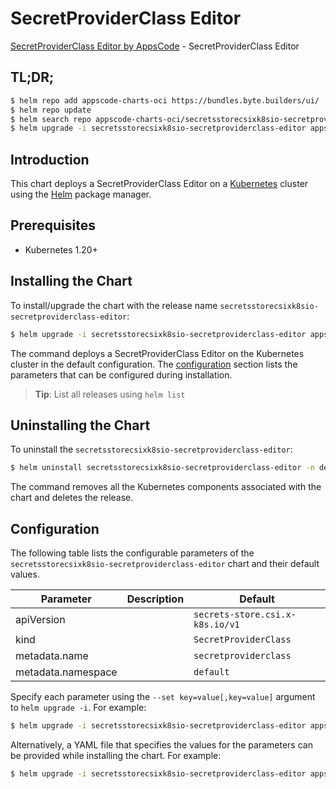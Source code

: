 # SecretProviderClass Editor

[SecretProviderClass Editor by AppsCode](https://appscode.com) - SecretProviderClass Editor

## TL;DR;

```bash
$ helm repo add appscode-charts-oci https://bundles.byte.builders/ui/
$ helm repo update
$ helm search repo appscode-charts-oci/secretsstorecsixk8sio-secretproviderclass-editor --version=v0.14.0
$ helm upgrade -i secretsstorecsixk8sio-secretproviderclass-editor appscode-charts-oci/secretsstorecsixk8sio-secretproviderclass-editor -n default --create-namespace --version=v0.14.0
```

## Introduction

This chart deploys a SecretProviderClass Editor on a [Kubernetes](http://kubernetes.io) cluster using the [Helm](https://helm.sh) package manager.

## Prerequisites

- Kubernetes 1.20+

## Installing the Chart

To install/upgrade the chart with the release name `secretsstorecsixk8sio-secretproviderclass-editor`:

```bash
$ helm upgrade -i secretsstorecsixk8sio-secretproviderclass-editor appscode-charts-oci/secretsstorecsixk8sio-secretproviderclass-editor -n default --create-namespace --version=v0.14.0
```

The command deploys a SecretProviderClass Editor on the Kubernetes cluster in the default configuration. The [configuration](#configuration) section lists the parameters that can be configured during installation.

> **Tip**: List all releases using `helm list`

## Uninstalling the Chart

To uninstall the `secretsstorecsixk8sio-secretproviderclass-editor`:

```bash
$ helm uninstall secretsstorecsixk8sio-secretproviderclass-editor -n default
```

The command removes all the Kubernetes components associated with the chart and deletes the release.

## Configuration

The following table lists the configurable parameters of the `secretsstorecsixk8sio-secretproviderclass-editor` chart and their default values.

|     Parameter      | Description |                  Default                   |
|--------------------|-------------|--------------------------------------------|
| apiVersion         |             | <code>secrets-store.csi.x-k8s.io/v1</code> |
| kind               |             | <code>SecretProviderClass</code>           |
| metadata.name      |             | <code>secretproviderclass</code>           |
| metadata.namespace |             | <code>default</code>                       |


Specify each parameter using the `--set key=value[,key=value]` argument to `helm upgrade -i`. For example:

```bash
$ helm upgrade -i secretsstorecsixk8sio-secretproviderclass-editor appscode-charts-oci/secretsstorecsixk8sio-secretproviderclass-editor -n default --create-namespace --version=v0.14.0 --set apiVersion=secrets-store.csi.x-k8s.io/v1
```

Alternatively, a YAML file that specifies the values for the parameters can be provided while
installing the chart. For example:

```bash
$ helm upgrade -i secretsstorecsixk8sio-secretproviderclass-editor appscode-charts-oci/secretsstorecsixk8sio-secretproviderclass-editor -n default --create-namespace --version=v0.14.0 --values values.yaml
```
